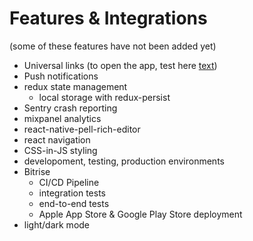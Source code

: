 # Features & Integrations
(some of these features have not been added yet)
- Universal links (to open the app, test here [text](https://))
- Push notifications
- redux state management
  - local storage with redux-persist
- Sentry crash reporting
- mixpanel analytics
- react-native-pell-rich-editor
- react navigation
- CSS-in-JS styling
- developoment, testing, production environments
- Bitrise
  - CI/CD Pipeline
  - integration tests
  - end-to-end tests
  - Apple App Store & Google Play Store deployment
- light/dark mode